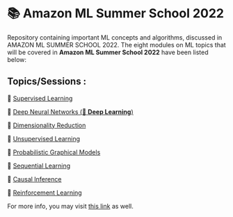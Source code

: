 # 📚 Amazon ML Summer School 2022 
Repository containing important ML concepts and algorithms, discussed in AMAZON ML SUMMER SCHOOL 2022.
The eight modules on ML topics that will be covered in <b>Amazon ML Summer School 2022</b> have been listed below:

## Topics/Sessions :
:diamond_shape_with_a_dot_inside:         [Supervised Learning](https://github.com/piyush26arora/AmazonMLSS22/blob/main/01-supervised-learning.md)

:diamond_shape_with_a_dot_inside:         [Deep Neural Networks (:brain: **Deep Learning**)](https://github.com/piyush26arora/AmazonMLSS22/blob/main/02-neural-networks.md)

:diamond_shape_with_a_dot_inside:         [Dimensionality Reduction](https://github.com/piyush26arora/AmazonMLSS22/blob/main/03-dimensionality-reduction.md)

:diamond_shape_with_a_dot_inside:         [Unsupervised Learning](https://github.com/piyush26arora/AmazonMLSS22/blob/main/04-unsupervised-learning.md)

:diamond_shape_with_a_dot_inside:         [Probabilistic Graphical Models](https://github.com/piyush26arora/AmazonMLSS22/blob/main/05-probabilistic-graphical-models.md)

:diamond_shape_with_a_dot_inside:         [Sequential Learning](https://github.com/piyush26arora/AmazonMLSS22/blob/main/06-sequential-learning.md)

:diamond_shape_with_a_dot_inside:         [Causal Inference](https://github.com/piyush26arora/AmazonMLSS22/blob/main/07-causal-inference.md)

:diamond_shape_with_a_dot_inside:         [Reinforcement Learning](https://github.com/piyush26arora/AmazonMLSS22/blob/main/08-reinforcement-learning.md)


For more info, you may visit [this link](https://see.stanford.edu/Course/CS229) as well.
